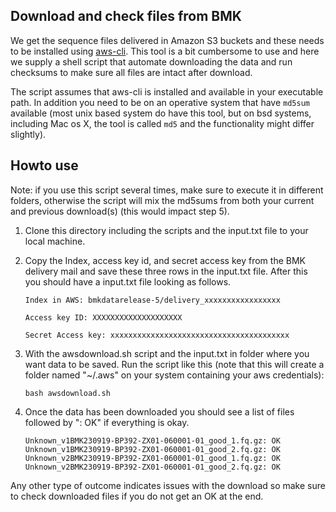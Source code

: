 ## Download and check files from BMK
We get the sequence files delivered in Amazon S3 buckets and these
needs to be installed using
[aws-cli](https://aws.amazon.com/cli/). This tool is a bit cumbersome
to use and here we supply a shell script that automate downloading the
data and run checksums to make sure all files are intact after download.

The script assumes that aws-cli is installed and available in your
executable path. In addition you need to be on an operative system
that have `md5sum` available (most unix based system do have this
tool, but on bsd systems, including Mac os X, the tool is called `md5`
and the functionality might differ slightly).

## Howto use
Note: if you use this script several times, make sure to execute it
in different folders, otherwise the script will mix the md5sums from
both your current and previous download(s) (this would impact step 5).

1. Clone this directory including the scripts and the input.txt file
   to your local machine.
2. Copy the Index, access key id, and secret access key from the BMK
   delivery mail and save these three rows in the input.txt file.
   After this you should have a input.txt file looking as follows.
   
   ```
   Index in AWS: bmkdatarelease-5/delivery_xxxxxxxxxxxxxxxxx
                                            
   Access key ID: XXXXXXXXXXXXXXXXXXXX
                   
   Secret Access key: xxxxxxxxxxxxxxxxxxxxxxxxxxxxxxxxxxxxxxxx
   ```
3. With the awsdownload.sh script and the input.txt in folder where
   you want data to be saved. Run the script like this (note that this
   will create a folder named "~/.aws" on your system containing your
   aws credentials):
   
   `bash awsdownload.sh`
   
5. Once the data has been downloaded you should see a list of files
   followed by ": OK" if everything is okay.
   ```
   Unknown_v1BMK230919-BP392-ZX01-060001-01_good_1.fq.gz: OK
   Unknown_v1BMK230919-BP392-ZX01-060001-01_good_2.fq.gz: OK
   Unknown_v2BMK230919-BP392-ZX01-060001-01_good_1.fq.gz: OK
   Unknown_v2BMK230919-BP392-ZX01-060001-01_good_2.fq.gz: OK
   ```

Any other type of outcome indicates issues with the download so make
sure to check downloaded files if you do not get an OK at the end.


